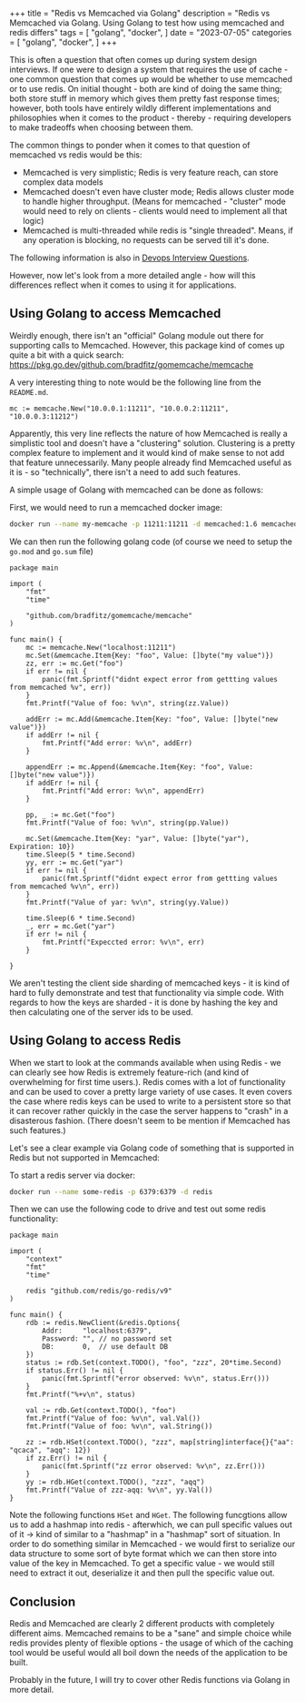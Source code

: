 +++
title = "Redis vs Memcached via Golang"
description = "Redis vs Memcached via Golang. Using Golang to test how using memcached and redis differs"
tags = [
    "golang",
    "docker",
]
date = "2023-07-05"
categories = [
    "golang",
    "docker",
]
+++

This is often a question that often comes up during system design interviews. If one were to design a system that requires the use of cache - one common question that comes up would be whether to use memcached or to use redis. On initial thought - both are kind of doing the same thing; both store stuff in memory which gives them pretty fast response times; however, both tools have entirely wildly different implementations and philosophies when it comes to the product - thereby - requiring developers to make tradeoffs when choosing between them.

The common things to ponder when it comes to that question of memcached vs redis would be this:

- Memcached is very simplistic; Redis is very feature reach, can store complex data models
- Memcached doesn't even have cluster mode; Redis allows cluster mode to handle higher throughput. (Means for memcached - "cluster" mode would need to rely on clients - clients would need to implement all that logic)
- Memcached is multi-threaded while redis is "single threaded". Means, if any operation is blocking, no requests can be served till it's done.

The following information is also in [Devops Interview Questions](/devops-interview-questions).

However, now let's look from a more detailed angle - how will this differences reflect when it comes to using it for applications.

## Using Golang to access Memcached

Weirdly enough, there isn't an "official" Golang module out there for supporting calls to Memcached. However, this package kind of comes up quite a bit with a quick search: https://pkg.go.dev/github.com/bradfitz/gomemcache/memcache

A very interesting thing to note would be the following line from the `README.md`.

```golang
mc := memcache.New("10.0.0.1:11211", "10.0.0.2:11211", "10.0.0.3:11212")
```

Apparently, this very line reflects the nature of how Memcached is really a simplistic tool and doesn't have a "clustering" solution. Clustering is a pretty complex feature to implement and it would kind of make sense to not add that feature unnecessarily. Many people already find Memcached useful as it is - so "technically", there isn't a need to add such features.

A simple usage of Golang with memcached can be done as follows:

First, we would need to run a memcached docker image:

```bash
docker run --name my-memcache -p 11211:11211 -d memcached:1.6 memcached -m 64
```

We can then run the following golang code (of course we need to setup the `go.mod` and `go.sum` file)

```golang
package main

import (
	"fmt"
	"time"

	"github.com/bradfitz/gomemcache/memcache"
)

func main() {
	mc := memcache.New("localhost:11211")
	mc.Set(&memcache.Item{Key: "foo", Value: []byte("my value")})
	zz, err := mc.Get("foo")
	if err != nil {
		panic(fmt.Sprintf("didnt expect error from gettting values from memcached %v", err))
	}
	fmt.Printf("Value of foo: %v\n", string(zz.Value))

	addErr := mc.Add(&memcache.Item{Key: "foo", Value: []byte("new value")})
	if addErr != nil {
		fmt.Printf("Add error: %v\n", addErr)
	}

	appendErr := mc.Append(&memcache.Item{Key: "foo", Value: []byte("new value")})
	if addErr != nil {
		fmt.Printf("Add error: %v\n", appendErr)
	}

	pp, _ := mc.Get("foo")
	fmt.Printf("Value of foo: %v\n", string(pp.Value))

	mc.Set(&memcache.Item{Key: "yar", Value: []byte("yar"), Expiration: 10})
	time.Sleep(5 * time.Second)
	yy, err := mc.Get("yar")
	if err != nil {
		panic(fmt.Sprintf("didnt expect error from gettting values from memcached %v\n", err))
	}
	fmt.Printf("Value of yar: %v\n", string(yy.Value))

	time.Sleep(6 * time.Second)
	_, err = mc.Get("yar")
	if err != nil {
		fmt.Printf("Expeccted error: %v\n", err)
	}

}
```

We aren't testing the client side sharding of memcached keys - it is kind of hard to fully demonstrate and test that functionality via simple code. With regards to how the keys are sharded - it is done by hashing the key and then calculating one of the server ids to be used.

## Using Golang to access Redis

When we start to look at the commands available when using Redis - we can clearly see how Redis is extremely feature-rich (and kind of overwhelming for first time users.). Redis comes with a lot of functionality and can be used to cover a pretty large variety of use cases. It even covers the case where redis keys can be used to write to a persistent store so that it can recover rather quickly in the case the server happens to "crash" in a disasterous fashion. (There doesn't seem to be mention if Memcached has such features.)

Let's see a clear example via Golang code of something that is supported in Redis but not supported in Memcached:

To start a redis server via docker:

```bash
docker run --name some-redis -p 6379:6379 -d redis 
```

Then we can use the following code to drive and test out some redis functionality:

```golang
package main

import (
	"context"
	"fmt"
	"time"

	redis "github.com/redis/go-redis/v9"
)

func main() {
	rdb := redis.NewClient(&redis.Options{
		Addr:     "localhost:6379",
		Password: "", // no password set
		DB:       0,  // use default DB
	})
	status := rdb.Set(context.TODO(), "foo", "zzz", 20*time.Second)
	if status.Err() != nil {
		panic(fmt.Sprintf("error observed: %v\n", status.Err()))
	}
	fmt.Printf("%+v\n", status)

	val := rdb.Get(context.TODO(), "foo")
	fmt.Printf("Value of foo: %v\n", val.Val())
	fmt.Printf("Value of foo: %v\n", val.String())

	zz := rdb.HSet(context.TODO(), "zzz", map[string]interface{}{"aa": "qcaca", "aqq": 12})
	if zz.Err() != nil {
		panic(fmt.Sprintf("zz error observed: %v\n", zz.Err()))
	}
	yy := rdb.HGet(context.TODO(), "zzz", "aqq")
	fmt.Printf("Value of zzz-aqq: %v\n", yy.Val())
}

```

Note the following functions `HSet` and `HGet`. The following funcgtions allow us to add a hashmap into redis - afterwhich, we can pull specific values out of it -> kind of similar to a "hashmap" in a "hashmap" sort of situation. In order to do something similar in Memcached - we would first to serialize our data structure to some sort of byte format which we can then store into value of the key in Memcached. To get a specific value - we would still need to extract it out, deserialize it and then pull the specific value out.

## Conclusion

Redis and Memcached are clearly 2 different products with completely different aims. Memcached remains to be a "sane" and simple choice while redis provides plenty of flexible options - the usage of which of the caching tool would be useful would all boil down the needs of the application to be built.

Probably in the future, I will try to cover other Redis functions via Golang in more detail.